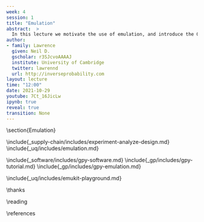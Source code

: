 ```yaml
---
week: 4
session: 1
title: "Emulation"
abstract:  >
  In this lecture we motivate the use of emulation, and introduce the GPy software as a framework for building Gaussian process emulators..
author:
- family: Lawrence
  given: Neil D.
  gscholar: r3SJcvoAAAAJ
  institute: University of Cambridge
  twitter: lawrennd
  url: http://inverseprobability.com
layout: lecture
time: "12:00"
date: 2021-10-29
youtube: 7Ct_16JicLw
ipynb: true
reveal: true
transition: None
---
```



\section{Emulation}

\include{_supply-chain/includes/experiment-analyze-design.md}
\include{_uq/includes/emulation.md}

\include{_software/includes/gpy-software.md}
\include{_gp/includes/gpy-tutorial.md}
\include{_gp/includes/gpy-emulation.md}


\include{_uq/includes/emukit-playground.md}



\thanks

\reading

\references

